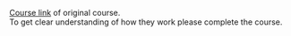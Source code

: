 <a href="https://www.deeplearning.ai/short-courses/functions-tools-agents-langchain/"> Course link</a> of original course.<br>
To get clear understanding of how they work please complete the course.
